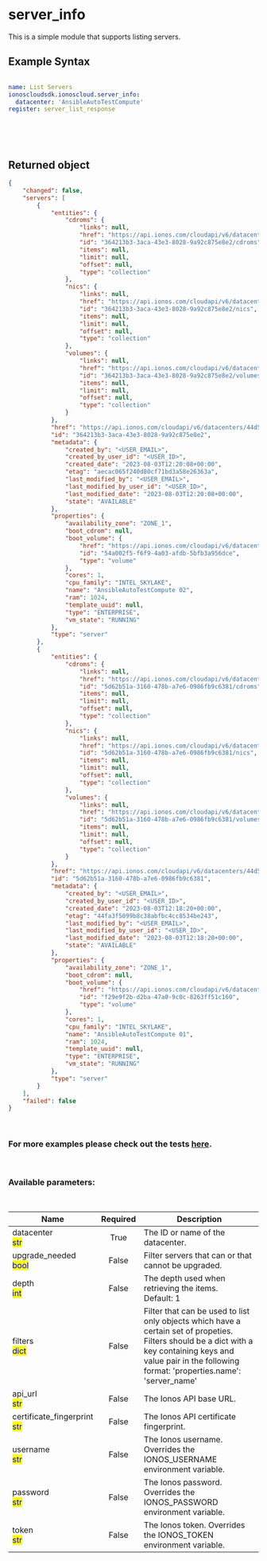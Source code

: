 # server_info

This is a simple module that supports listing servers.

## Example Syntax


```yaml

name: List Servers
ionoscloudsdk.ionoscloud.server_info:
  datacenter: 'AnsibleAutoTestCompute'
register: server_list_response

```

&nbsp;

&nbsp;
## Returned object
```json
{
    "changed": false,
    "servers": [
        {
            "entities": {
                "cdroms": {
                    "links": null,
                    "href": "https://api.ionos.com/cloudapi/v6/datacenters/44d57e0c-40c9-475f-9c23-53c369a1593e/servers/364213b3-3aca-43e3-8028-9a92c875e8e2/cdroms",
                    "id": "364213b3-3aca-43e3-8028-9a92c875e8e2/cdroms",
                    "items": null,
                    "limit": null,
                    "offset": null,
                    "type": "collection"
                },
                "nics": {
                    "links": null,
                    "href": "https://api.ionos.com/cloudapi/v6/datacenters/44d57e0c-40c9-475f-9c23-53c369a1593e/servers/364213b3-3aca-43e3-8028-9a92c875e8e2/nics",
                    "id": "364213b3-3aca-43e3-8028-9a92c875e8e2/nics",
                    "items": null,
                    "limit": null,
                    "offset": null,
                    "type": "collection"
                },
                "volumes": {
                    "links": null,
                    "href": "https://api.ionos.com/cloudapi/v6/datacenters/44d57e0c-40c9-475f-9c23-53c369a1593e/servers/364213b3-3aca-43e3-8028-9a92c875e8e2/volumes",
                    "id": "364213b3-3aca-43e3-8028-9a92c875e8e2/volumes",
                    "items": null,
                    "limit": null,
                    "offset": null,
                    "type": "collection"
                }
            },
            "href": "https://api.ionos.com/cloudapi/v6/datacenters/44d57e0c-40c9-475f-9c23-53c369a1593e/servers/364213b3-3aca-43e3-8028-9a92c875e8e2",
            "id": "364213b3-3aca-43e3-8028-9a92c875e8e2",
            "metadata": {
                "created_by": "<USER_EMAIL>",
                "created_by_user_id": "<USER_ID>",
                "created_date": "2023-08-03T12:20:08+00:00",
                "etag": "aecac065f240d80cf71bd3a58e26363a",
                "last_modified_by": "<USER_EMAIL>",
                "last_modified_by_user_id": "<USER_ID>",
                "last_modified_date": "2023-08-03T12:20:08+00:00",
                "state": "AVAILABLE"
            },
            "properties": {
                "availability_zone": "ZONE_1",
                "boot_cdrom": null,
                "boot_volume": {
                    "href": "https://api.ionos.com/cloudapi/v6/datacenters/44d57e0c-40c9-475f-9c23-53c369a1593e/volumes/54a002f5-f6f9-4a03-afdb-5bfb3a956dce",
                    "id": "54a002f5-f6f9-4a03-afdb-5bfb3a956dce",
                    "type": "volume"
                },
                "cores": 1,
                "cpu_family": "INTEL_SKYLAKE",
                "name": "AnsibleAutoTestCompute 02",
                "ram": 1024,
                "template_uuid": null,
                "type": "ENTERPRISE",
                "vm_state": "RUNNING"
            },
            "type": "server"
        },
        {
            "entities": {
                "cdroms": {
                    "links": null,
                    "href": "https://api.ionos.com/cloudapi/v6/datacenters/44d57e0c-40c9-475f-9c23-53c369a1593e/servers/5d62b51a-3160-478b-a7e6-0986fb9c6381/cdroms",
                    "id": "5d62b51a-3160-478b-a7e6-0986fb9c6381/cdroms",
                    "items": null,
                    "limit": null,
                    "offset": null,
                    "type": "collection"
                },
                "nics": {
                    "links": null,
                    "href": "https://api.ionos.com/cloudapi/v6/datacenters/44d57e0c-40c9-475f-9c23-53c369a1593e/servers/5d62b51a-3160-478b-a7e6-0986fb9c6381/nics",
                    "id": "5d62b51a-3160-478b-a7e6-0986fb9c6381/nics",
                    "items": null,
                    "limit": null,
                    "offset": null,
                    "type": "collection"
                },
                "volumes": {
                    "links": null,
                    "href": "https://api.ionos.com/cloudapi/v6/datacenters/44d57e0c-40c9-475f-9c23-53c369a1593e/servers/5d62b51a-3160-478b-a7e6-0986fb9c6381/volumes",
                    "id": "5d62b51a-3160-478b-a7e6-0986fb9c6381/volumes",
                    "items": null,
                    "limit": null,
                    "offset": null,
                    "type": "collection"
                }
            },
            "href": "https://api.ionos.com/cloudapi/v6/datacenters/44d57e0c-40c9-475f-9c23-53c369a1593e/servers/5d62b51a-3160-478b-a7e6-0986fb9c6381",
            "id": "5d62b51a-3160-478b-a7e6-0986fb9c6381",
            "metadata": {
                "created_by": "<USER_EMAIL>",
                "created_by_user_id": "<USER_ID>",
                "created_date": "2023-08-03T12:18:20+00:00",
                "etag": "44fa3f5099b8c38abfbc4cc8534be243",
                "last_modified_by": "<USER_EMAIL>",
                "last_modified_by_user_id": "<USER_ID>",
                "last_modified_date": "2023-08-03T12:18:20+00:00",
                "state": "AVAILABLE"
            },
            "properties": {
                "availability_zone": "ZONE_1",
                "boot_cdrom": null,
                "boot_volume": {
                    "href": "https://api.ionos.com/cloudapi/v6/datacenters/44d57e0c-40c9-475f-9c23-53c369a1593e/volumes/f29e9f2b-d2ba-47a0-9c0c-8263ff51c160",
                    "id": "f29e9f2b-d2ba-47a0-9c0c-8263ff51c160",
                    "type": "volume"
                },
                "cores": 1,
                "cpu_family": "INTEL_SKYLAKE",
                "name": "AnsibleAutoTestCompute 01",
                "ram": 1024,
                "template_uuid": null,
                "type": "ENTERPRISE",
                "vm_state": "RUNNING"
            },
            "type": "server"
        }
    ],
    "failed": false
}

```

&nbsp;
### For more examples please check out the tests [here](https://github.com/ionos-cloud/module-ansible/tree/master/tests/compute-engine).

&nbsp;
### Available parameters:
&nbsp;

<table data-full-width="true">
  <thead>
    <tr>
      <th width="22.8vw">Name</th>
      <th width="10.8vw" align="center">Required</th>
      <th>Description</th>
    </tr>
  </thead>
  <tbody>
  <tr>
  <td>datacenter<br/><mark style="color:blue;">str</mark></td>
  <td align="center">True</td>
  <td>The ID or name of the datacenter.</td>
  </tr>
  <tr>
  <td>upgrade_needed<br/><mark style="color:blue;">bool</mark></td>
  <td align="center">False</td>
  <td>Filter servers that can or that cannot be upgraded.</td>
  </tr>
  <tr>
  <td>depth<br/><mark style="color:blue;">int</mark></td>
  <td align="center">False</td>
  <td>The depth used when retrieving the items.<br />Default: 1</td>
  </tr>
  <tr>
  <td>filters<br/><mark style="color:blue;">dict</mark></td>
  <td align="center">False</td>
  <td>Filter that can be used to list only objects which have a certain set of propeties. Filters should be a dict with a key containing keys and value pair in the following format: 'properties.name': 'server_name'</td>
  </tr>
  <tr>
  <td>api_url<br/><mark style="color:blue;">str</mark></td>
  <td align="center">False</td>
  <td>The Ionos API base URL.</td>
  </tr>
  <tr>
  <td>certificate_fingerprint<br/><mark style="color:blue;">str</mark></td>
  <td align="center">False</td>
  <td>The Ionos API certificate fingerprint.</td>
  </tr>
  <tr>
  <td>username<br/><mark style="color:blue;">str</mark></td>
  <td align="center">False</td>
  <td>The Ionos username. Overrides the IONOS_USERNAME environment variable.</td>
  </tr>
  <tr>
  <td>password<br/><mark style="color:blue;">str</mark></td>
  <td align="center">False</td>
  <td>The Ionos password. Overrides the IONOS_PASSWORD environment variable.</td>
  </tr>
  <tr>
  <td>token<br/><mark style="color:blue;">str</mark></td>
  <td align="center">False</td>
  <td>The Ionos token. Overrides the IONOS_TOKEN environment variable.</td>
  </tr>
  </tbody>
</table>
